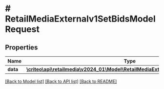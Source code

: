# # RetailMediaExternalv1SetBidsModelRequest

## Properties

Name | Type | Description | Notes
------------ | ------------- | ------------- | -------------
**data** | [**\criteo\api\retailmedia\v2024_01\Model\RetailMediaExternalv1SetBidsModelResource**](RetailMediaExternalv1SetBidsModelResource.md) |  | [optional]

[[Back to Model list]](../../README.md#models) [[Back to API list]](../../README.md#endpoints) [[Back to README]](../../README.md)
